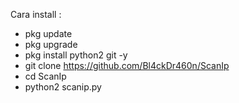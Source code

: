 Cara install :

- pkg update
- pkg upgrade
- pkg install python2 git -y
- git clone https://github.com/Bl4ckDr460n/ScanIp
- cd ScanIp
- python2 scanip.py


